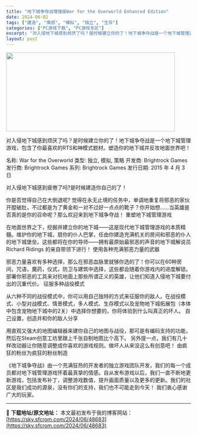 ```yaml
---
title: "地下城争夺战增强版War for the Overworld Enhanced Edition"
date: 2024-06-02
tags: ["建造", "情感", "模拟", "独立", "生存"]
categories: ["PC游戏下载", "PC游戏专区"]
excerpt: "对入侵地下城感到烦厌了吗？是时候建立你的了！地下城争夺战是一个地下城管理游戏，包含了你最喜欢的RTS和神模式题材。塑造你的地下城并反攻地面世界吧！ 名称: War for the Overworld 类型: 独立, 模拟, 策略 开发商: Brightrock Games 发行商: Brightro&hellip;"
layout: post
---
```


<img class="aligncenter size-full wp-image-48684" src="https://sky.sfcrom.com/wp-content/uploads/2024/06/202406020122115.webp" alt="" width="460" height="215" />

对入侵地下城感到烦厌了吗？是时候建立你的了！地下城争夺战是一个地下城管理游戏，包含了你最喜欢的RTS和神模式题材。塑造你的地下城并反攻地面世界吧！

名称: War for the Overworld
类型: 独立, 模拟, 策略
开发商: Brightrock Games
发行商: Brightrock Games
系列: Brightrock Games
发行日期: 2015 年 4 月 3 日

对入侵地下城感到疲倦了吗?是时候建造你自己的了！

你是否觉得自己在大倒退呢? 觉得在永无止境的任务中，单调地重复将邪恶的家伙开膛破肚，不过都是为了黄金和一对不过好一点点的靴子？你开始想……当英雄是否真的是你的召命呢？那么欢迎来到地下城争夺战！
重塑地下城管理游戏

在地面世界之下，挖掘并建立你的地下城——这是现代地下城管理游戏的本质精髓。维护你的地下城，扇你的仆人巴掌，任由你建造充满机关的房间和邪恶的仆人的地下城堡垒。这些都将在你的导师——拥有最原始最邪恶的声音的地下城解说员Richard Ridings 的亲自带领下进行！
使用各种充满邪恶力量的武器

邪恶力量喜欢有多种选择，那么在邪恶血脉里就够你选的了！你可以在60种房间，咒语，魔药，仪式，防卫与建筑中选择，这些都会随着你游戏内的进度解锁。部署你邪恶的工具来对抗地面上那些所谓正义的英雄，让他们知道入侵地下城要付出的沉重代价。
征服多种战役模式

从六种不同的战役模式中，你可以用自己独特的方式来征服你的敌人。在战役模式、小型对战模式、情景模式，多人模式、生存模式以及宠物地下城拓展包（本体中包含宠物地下城中的2关）中选择你想要的，你将体验到什么叫真正的坏人。
自己设置，创造并和你的敌人分享

用直观又强大的地图编辑器来建你自己的地图与战役，那可是有编码支持的功能，然后在Steam创意工坊里跟上千张自制地图比个高下。 另外提一点，我们有几十样改动器让你随意调整成你喜欢的游戏规则。做坏人从来没这么有创意吧！
由疯狂的粉丝为疯狂的粉丝制造

《地下城争夺战》由一个充满狂热的开发者的独立游戏团队开发，我们的每一个成员都对地下城管理游戏怀着最真挚的情感。自从发布游戏以后，我们一直不断地更新游戏，包括发布补丁，调整游戏数值，提升画面质量以及更多的更新。我们的社区是我们成功的源泉，没有你们的支持，我们也不可能走到今天！ 我们衷心感谢广大的玩家。

---
📖 **下载地址/原文地址：** 本文最初发布于我的博客网站：[https://sky.sfcrom.com/2024/06/48683](https://sky.sfcrom.com/2024/06/48683)
